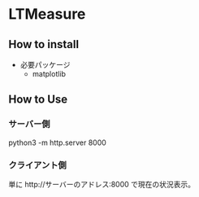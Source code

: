# LTMeasure
## How to install
* 必要パッケージ
    * matplotlib

## How to Use
### サーバー側
python3 -m http.server 8000


### クライアント側
単に http://サーバーのアドレス:8000 で現在の状況表示。
